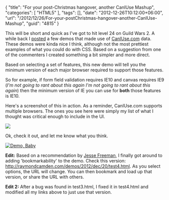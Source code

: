 {
	"title": "For your post-Christmas hangover, another CanIUse Mashup",
	"categories": [
		"HTML5"
	],
	"tags": [],
	"date": "2012-12-26T10:12:00+06:00",
	"url": "/2012/12/26/For-your-postChristmas-hangover-another-CanIUse-Mashup",
	"guid": "4815"
}

This will be short and quick as I've got to hit level 24 on Guild Wars 2. A while back I <a href="http://www.raymondcamden.com/index.cfm/2012/9/4/Mashups-of-CanIUsecom-data">posted</a> a few demos that made use of <a href="http://www.caniuse.com">CanIUse.com</a> data. These demos were kinda nice I think, although not the most prettiest examples of what you could do with CSS. Based on a suggestion from one of the commenters I created something a bit simpler and more direct.
<!--more-->
Based on selecting a set of features, this new demo will tell you the minimum version of each major browser required to support those features.

So for example, if form field validation requires IE10 and canvas requires IE9 (<i>I'm not going to rant about this again I'm not going to rant about this again</i>) then the minimum version of IE you can use for <b>both</b> those features is IE10.

Here's a screenshot of this in action. As a reminder, CanIUse.com supports multiple browsers. The ones you see here were simply my list of what I thought was critical enough to include in the UI.


<img src="https://static.raymondcamden.com/images/screenshot49.png" />

Ok, check it out, and let me know what you think.

<a href="http://raymondcamden.com/demos/2012/dec/20/test4.html"><img src="https://static.raymondcamden.com/images/icon_128.png" title="Demo, Baby" border="0"></a>

<b>Edit:</b> Based on a recommendation by <a href="http://jessefreeman.com/">Jesse Freeman</a>, I finally got around to adding 'bookmarkability' to the demo. Check this version: <a href="http://raymondcamden.com/demos/2012/dec/20/test4.html">http://raymondcamden.com/demos/2012/dec/20/test4.html</a>. As you select options, the URL will change. You can then bookmark and load up that version, or share the URL with others.

<b>Edit 2:</b> After a bug was found in test3.html, I fixed it in test4.html and modified all my links above to just use that version.
